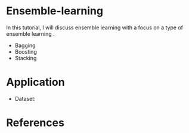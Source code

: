 # Ensemble-learning

In this tutorial, I will discuss ensemble learning with a focus on a type of ensemble learning . 
* Bagging
* Boosting
* Stacking

# Application
* Dataset: 

# References
